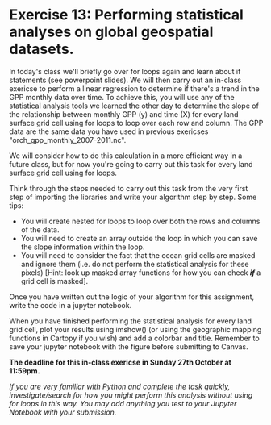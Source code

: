 # Exercise 13: Performing statistical analyses on global geospatial datasets.

In today's class we'll briefly go over for loops again and learn about if statements (see powerpoint slides). We will then carry out an in-class exericse to perform a linear regression to determine if there's a trend in the GPP monthly data over time. To achieve this, you will use any of the statistical analysis tools we learned the other day to determine the slope of the relationship between monthly GPP (y) and time (X) for every land surface grid cell using for loops to loop over each row and column. The GPP data are the same data you have used in previous exericses "orch_gpp_monthly_2007-2011.nc".

We will consider how to do this calculation in a more efficient way in a future class, but for now you're going to carry out this task for every land surface grid cell using for loops.

Think through the steps needed to carry out this task from the very first step of importing the libraries and write your algorithm step by step. Some tips:
* You will create nested for loops to loop over both the rows and columns of the data.
* You will need to create an array outside the loop in which you can save the slope information within the loop.
* You will need to consider the fact that the ocean grid cells are masked and ignore them (i.e. do not perform the statistical analysis for these pixels) [Hint: look up masked array functions for how you can check ***if*** a grid cell is masked].

Once you have written out the logic of your algorithm for this assignment, write the code in a jupyter notebook.

When you have finished performing the statistical analysis for every land grid cell, plot your results using imshow() (or using the geographic mapping functions in Cartopy if you wish) and add a colorbar and title. Remember to save your jupyter notebook with the figure before submitting to Canvas.

**The deadline for this in-class exericse in Sunday 27th October at 11:59pm.**

*If you are very familiar with Python and complete the task quickly, investigate/search for how you might perform this analysis without using for loops in this way. You may add anything you test to your Jupyter Notebook with your submission.*
